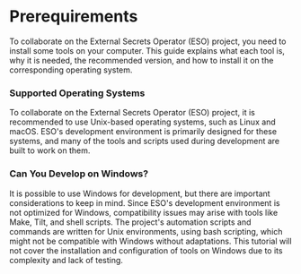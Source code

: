 # Prerequirements
To collaborate on the External Secrets Operator (ESO) project, you need to install some tools on your computer. This guide explains what each tool is, why it is needed, the recommended version, and how to install it on the corresponding operating system.
### Supported Operating Systems
To collaborate on the External Secrets Operator (ESO) project, it is recommended to use Unix-based operating systems, such as Linux and macOS. ESO's development environment is primarily designed for these systems, and many of the tools and scripts used during development are built to work on them.
### Can You Develop on Windows?
It is possible to use Windows for development, but there are important considerations to keep in mind. Since ESO's development environment is not optimized for Windows, compatibility issues may arise with tools like Make, Tilt, and shell scripts. The project's automation scripts and commands are written for Unix environments, using bash scripting, which might not be compatible with Windows without adaptations. This tutorial will not cover the installation and configuration of tools on Windows due to its complexity and lack of testing.
